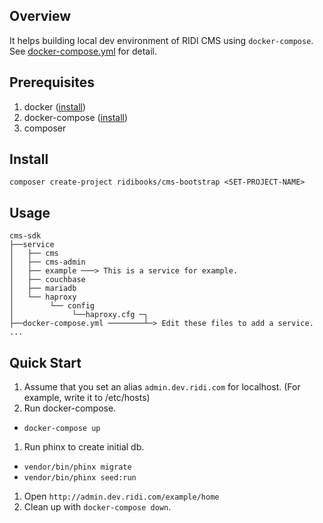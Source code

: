 ## Overview
It helps building local dev environment of RIDI CMS using `docker-compose`.
See [docker-compose.yml](docker-compose.yml) for detail.


## Prerequisites
1. docker ([install](https://docs.docker.com/engine/installation))
2. docker-compose ([install](https://docs.docker.com/compose/install))
3. composer

## Install
```
composer create-project ridibooks/cms-bootstrap <SET-PROJECT-NAME>
```


## Usage
```
cms-sdk
├──service
│   ├── cms
│   ├── cms-admin
│   ├── example ───> This is a service for example.
│   ├── couchbase
│   ├── mariadb
│   └── haproxy
│        └── config
│             └──haproxy.cfg ─┐ 
├──docker-compose.yml ────────┴─> Edit these files to add a service.
...
```


## Quick Start
1. Assume that you set an alias `admin.dev.ridi.com` for localhost. (For example, write it to /etc/hosts)
1. Run docker-compose.
  - `docker-compose up`
1. Run phinx to create initial db.
  - `vendor/bin/phinx migrate`
  - `vendor/bin/phinx seed:run`
1. Open `http://admin.dev.ridi.com/example/home`
1. Clean up with `docker-compose down`.
